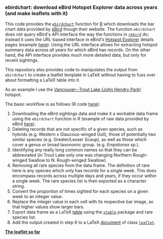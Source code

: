 ### ebirdchart: download eBird Hotspot Explorer data across years (and make leaflets with it)

This code  provides the [`ebirdchart`](ebirdchart.R) function for [R](http://r-project.org) which downloads the bar chart
data provided by [eBird](http://www.ebird.org) though their website. The function `ebirdchart` does not query eBird's API
interface the way the functions in [`rebird`](https://github.com/ropensci/rebird) do; instead it uses 
the URL-based interface in eBird's [Hotspot Explorer](http://ebird.org/ebird/hotspots) details pages (example [here](http://ebird.org/ebird/canada/GuideMe?cmd=decisionPage&getLocations=hotspots&hotspots=L196159&yr=all&m=)). Using the URL interface
allows for extracting hotspot summary data across all years for which eBird has records. On the other
hand, the API interface provides much more detailed data, but only for recent sightings.

This repository also provides code to manipulates the output from `ebirdchart` to create a leaflet template in LaTeX
without having to fuss over about formatting a LaTeX table into it.

As an example I use the [Vancouver--Trout Lake (John Hendry Park)](http://ebird.org/ebird/canada/GuideMe?cmd=decisionPage&getLocations=hotspots&hotspots=L196159&yr=all&m=) hotspot.

The basic workflow is as follows (R code [here](barchart-data.R)):

1. Downloading the eBird sightings data and make it a workable data frame using the `ebirdchart` function in R (example of raw data provided by eBird [here](BarChart)).
2. Deleting records that are not specific of a given species, such as hybrids (e.g. Western x Glaucous-winged Gull), those of potentially two similar species (e.g. Greater/Lesser Scaup), as well as those which cover a genus or broad taxonomic group. (e.g. *Empidonax* sp.). 
3. Identifying any really long common names so that they can be abbreviated (in Trout Lake only one was changing Northern Rough-winged Swallow to N. Rough-winged Swallow).
4. Removing all rare species from the data frame. The definition of rare here is any species which only has records for a single week. This
does encompass records across multiple days and years, if they occur within a single week. The rare species list is then exported as a character string.
4. Convert the proportion of times sighted for each species on a given week to an integer value.
5. Replace the integer value in each cell with its respective bar image, so that higher values show larger bars.
6. Export data frame as a LaTeX [table](bt.tex) using the [`xtable`](http://cran.r-project.org/web/packages/xtable/index.html) package and rare species list.
7. Add the output created in step 6 to a LaTeX [document](eleaflet.tex) of class [`leaflet`](http://www.ctan.org/tex-archive/macros/latex/contrib/leaflet/). 

**[The leaflet so far](eleaflet.pdf)**
